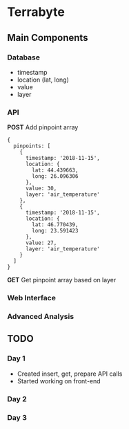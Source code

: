 # Terrabyte

## Main Components
### Database

- timestamp
- location (lat, long)
- value
- layer

### API

**POST** Add pinpoint array

```
{
  pinpoints: [
    {
      timestamp: '2018-11-15',
      location: {
        lat: 44.439663,
        long: 26.096306
      },
      value: 30,
      layer: 'air_temperature'
    },
    {
      timestamp: '2018-11-15',
      location: {
        lat: 46.770439,
        long: 23.591423
      },
      value: 27,
      layer: 'air_temperature'
    }
  ]
}
```

**GET** Get pinpoint array based on layer

### Web Interface
### Advanced Analysis

## TODO
### Day 1
- Created insert, get, prepare API calls
- Started working on front-end
### Day 2
### Day 3
